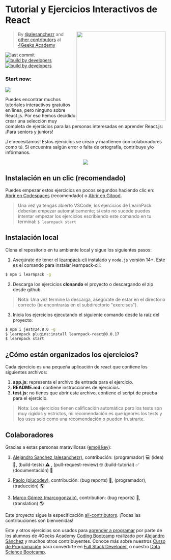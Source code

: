 <!-- hide -->
# Tutorial y Ejercicios Interactivos de React

<a href="https://www.4geeksacademy.co"><img height="280" align="right" src="https://github.com/4GeeksAcademy/react-tutorial-exercises/blob/master/badge.svg?raw=true"></a>

> By [@alesanchezr](https://twitter.com/alesanchezr) and [other contributors](https://github.com/4GeeksAcademy/react-tutorial-exercises/graphs/contributors) at [4Geeks Academy](https://4geeksacademy.co/)

![last commit](https://img.shields.io/github/last-commit/4geeksacademy/react-tutorial-exercises)
[![build by developers](https://img.shields.io/badge/build_by-Developers-blue)](https://breatheco.de)
[![build by developers](https://img.shields.io/twitter/follow/4geeksacademy?style=social&logo=twitter)](https://twitter.com/4geeksacademy)

<h3>Start now: </h3>
<a href="https://gitpod.io#https://github.com/4GeeksAcademy/react-tutorial-exercises.git"><img src="https://gitpod.io/button/open-in-gitpod.svg" /></a>
<!-- endhide -->

Puedes encontrar muchos tutoriales interactivos gratuitos en línea, pero ninguno sobre React.js. Por eso hemos decidido crear una selección muy completa de ejercicios para las personas interesadas en aprender React.js: ¡Para seniors y juniors! 

¡Te necesitamos! Estos ejercicios se crean y mantienen con colaboradores como tú. Si encuentra salgún error o falta de ortografía, contribuye y/o infórmanos.

<p align="center">
  <img src="https://raw.githubusercontent.com/4GeeksAcademy/react-tutorial-exercises/master/preview.gif">
</p>

<!-- hide -->

## Instalación en un clic (recomendado)

Puedes empezar estos ejercicios en pocos segundos haciendo clic en: [Abrir en Codespaces](https://codespaces.new/?repo=4GeeksAcademy/react-tutorial-exercises) (recomendado) o [Abrir en Gitpod](https://gitpod.io#https://github.com/4GeeksAcademy/react-tutorial-exercises.git).

> Una vez ya tengas abierto VSCode, los ejercicios de LearnPack deberían empezar automáticamente; si esto no sucede puedes intentar empezar los ejercicios escribiendo este comando en tu terminal: `$ learnpack start`

## Instalación local

Clona el repositorio en tu ambiente local y sigue los siguientes pasos:

1. Asegúrate de tener el [learnpack-cli](https://github.com/learnpack/learnpack-cli) instalado y `node.js` versión 14+. Este es el comando para instalar learnpack-cli:

```sh
$ npm i learnpack -g
```

2. Descarga los ejercicios **clonando** el proyecto o descargando el zip desde github.

> Nota: Una vez termine la descarga, asegúrate de estar en el directorio correcto (te encontrarás en el subdirectorio "exercises").

3) Inicia los ejercicios ejecutando el siguiente comando desde la raíz del proyecto:

```sh
$ npm i jest@24.8.0 -g
$ learnpack plugins:install learnpack-react@0.0.17
$ learnpack start
```
<!-- endhide -->

## ¿Cómo están organizados los ejercicios?

Cada ejercicio es una pequeña aplicación de react que contiene los siguientes archivos:

1. **app.js:** representa el archivo de entrada para el ejercicio.
2. **README.md:** contiene instrucciones de ejercicios.
3. **test.js:** no tienes que abrir este archivo, contiene el script de prueba para el ejercicio.

> Nota: Los ejercicios tienen calificación automática pero los tests son muy rígidos y estrictos, mi recomendación es que ignores los tests y los uses solo como una recomendación o pueden frustrarte.

## Colaboradores 
 
Gracias a estas personas maravillosas ([emoji key](https://github.com/kentcdodds/all-contributors#emoji-key)):

1. [Alejandro Sanchez (alesanchezr)](https://github.com/alesanchezr), contribución: (programador) 💻 (idea) 🤔, (build-tests) ⚠️ , (pull-request-review) 🤓 (build-tutorial) ✅ (documentación) 📖

2. [Paolo (plucodev)](https://github.com/plucodev), contribución: (bug reports) 🐛, (programador), (traducción) 🌎

3. [Marco Gómez (marcogonzalo)](https://github.com/marcogonzalo), contribution: (bug reports) 🐛, (translation) 🌎

Este proyecto sigue la especificación [all-contributors](https://github.com/kentcdodds/all-contributors). ¡Todas las contribuciones son bienvenidas!

Este y otros ejercicios son usados para [aprender a programar](https://4geeksacademy.com/es/aprender-a-programar/aprender-a-programar-desde-cero) por parte de los alumnos de 4Geeks Academy [Coding Bootcamp](https://4geeksacademy.com/us/coding-bootcamp) realizado por [Alejandro Sánchez](https://twitter.com/alesanchezr) y muchos otros contribuyentes. Conoce más sobre nuestros [Curso de Programación](https://4geeksacademy.com/es/curso-de-programacion-desde-cero?lang=es) para convertirte en [Full Stack Developer](https://4geeksacademy.com/es/coding-bootcamps/desarrollador-full-stack/?lang=es), o nuestro [Data Science Bootcamp](https://4geeksacademy.com/es/coding-bootcamps/curso-datascience-machine-learning).